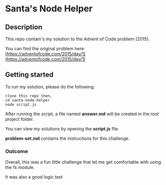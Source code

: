 # Santa's Node Helper

## Description

This repo contain's my solution to the Advent of Code problem (2015).

You can find the original problem here:
[https://adventofcode.com/2015/day/1](https://adventofcode.com/2015/day/1)

## Getting started

To run my solution, please do the following:

```
clone this repo then,
cd santa-node-helper
node script.js
```

After running the script, a file named **answer.md** will be created in the root
project folder.

You can view my solutions by opening the **script.js** file.

**problem-set.md** contains the instructions for this challenge.

### Outcome

Overall, this was a fun little challenge that let me get comfortable with using
the fs module.

It was also a good logic test
